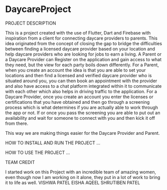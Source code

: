# DaycareProject

PROJECT DESCRIPTION

This is a project created with the use of Flutter, Dart and Firebase with inspiration from a client for connecting daycare providers to parents. 
This idea originated from the concept of closing the gap to bridge the difficulties between finding a licensed daycare provider based on your location
and help daycare providers who are looking for jobs to earn a living. 
A Parent or a Daycare Provider can Register on the application and gain access to what they need, but the view for each party boils down differently. 
For a Parent, when you create an account the idea is that you are able to set your locations and then find a licensed and verified daycare provider who is 
situated around you, you can then book an appointment with the provider and also have access to a chat platform integrated within it to communicate with 
each other which also helps in driving traffic to the application. 
For a Daycare Provider, once you create an account you enter the licenses or certifications that you have obtained and then go through a screening process
which is what determines if you are actually able to work through the app or not. If or once you pass the screening you are able to put out an availability
and wait for someone to connect with you and then kick it off from there. 

This way we are making things easier for the Daycare Provider and Parent. 




HOW TO INSTALL AND RUN THE PROJECT
...






HOW TO USE THE PROJECT
...





TEAM CREDIT

I started work on this Project with an incredible team of amazing women, even though now I am working on it alone,
they put in a lot of work to bring it to life as well. 
VISHWA PATEL
EISHA AQEEL
SHRUTIBEN PATEL

